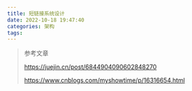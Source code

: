 ```yaml
---
title: 短链接系统设计
date: 2022-10-18 19:47:40
categories: 架构
tags:
---
```




> 参考文章
>
> https://juejin.cn/post/6844904090602848270
>
> 
>
> https://www.cnblogs.com/myshowtime/p/16316654.html
